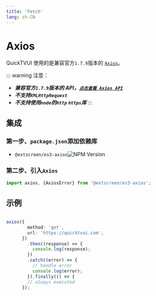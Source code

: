 ```yaml
---
title: 'Fetch'
lang: zh-CN
---
```


# Axios

QuickTVUI 使用的是兼容官方`1.7.9`版本的 [`Axios`](https://axios-http.com)。

::: warning 注意：

* ***兼容官方`1.7.9`版本的 API，[`点击查看 Axios API`](https://axios-http.com/docs/api_intro)***
* ***不支持`XMLHttpRequest`***
* ***不支持使用`node`的`http` `https`库***
:::

## 集成

### 第一步、`package.json`添加依赖库

* `@extscreen/es3-axios`![NPM Version](https://img.shields.io/npm/v/@extscreen/es3-axios)

### 第二步、引入`Axios`

```ts
import axios, {AxiosError} from '@extscreen/es3-axios';
```

## 示例

````ts

axios({
        method: 'get',
        url: 'https://quicktvui.com',
      })
        .then((response) => {
          console.log(response);
        })
        .catch((error) => {
          // handle error
          console.log(error);
        }).finally(() => {
        // always executed
      });

````
